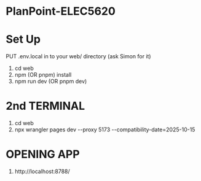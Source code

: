 # PlanPoint-ELEC5620

# Set Up

PUT .env.local in to your web/ directory (ask Simon for it)

1. cd web
2. npm (OR pnpm) install
3. npm run dev (OR pnpm dev)

# 2nd TERMINAL

1. cd web
2. npx wrangler pages dev --proxy 5173 --compatibility-date=2025-10-15

# OPENING APP

1. http://localhost:8788/


